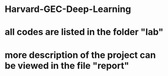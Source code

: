 # Harvard-GEC-Deep-Learning
# all codes are listed in the folder "lab"
# more description of the project can be viewed in the file "report"

